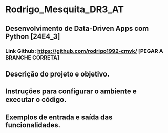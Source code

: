 # Rodrigo_Mesquita_DR3_AT
## Desenvolvimento de Data-Driven Apps com Python [24E4_3]
### Link Github: https://github.com/rodrigo1992-cmyk/ [PEGAR A BRANCHE CORRETA]


## Descrição do projeto e objetivo.


## Instruções para configurar o ambiente e executar o código.


## Exemplos de entrada e saída das funcionalidades.


